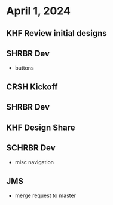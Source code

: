 # April 1, 2024

## KHF Review initial designs

## SHRBR Dev

- buttons

## CRSH Kickoff

## SHRBR Dev

## KHF Design Share

## SCHRBR Dev

- misc navigation

## JMS

- merge request to master

